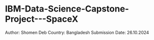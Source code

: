 # IBM-Data-Science-Capstone-Project---SpaceX
Author: Shomen Deb
Country: Bangladesh
Submission Date: 26.10.2024
